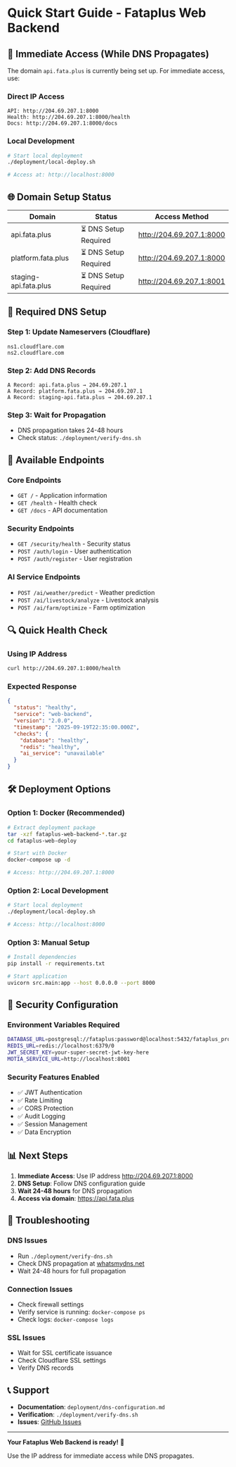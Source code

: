 # Quick Start Guide - Fataplus Web Backend

## 🚀 Immediate Access (While DNS Propagates)

The domain `api.fata.plus` is currently being set up. For immediate access, use:

### Direct IP Access
```
API: http://204.69.207.1:8000
Health: http://204.69.207.1:8000/health
Docs: http://204.69.207.1:8000/docs
```

### Local Development
```bash
# Start local deployment
./deployment/local-deploy.sh

# Access at: http://localhost:8000
```

## 🌐 Domain Setup Status

| Domain | Status | Access Method |
|--------|--------|---------------|
| api.fata.plus | ⏳ DNS Setup Required | http://204.69.207.1:8000 |
| platform.fata.plus | ⏳ DNS Setup Required | http://204.69.207.1:8000 |
| staging-api.fata.plus | ⏳ DNS Setup Required | http://204.69.207.1:8001 |

## 🔧 Required DNS Setup

### Step 1: Update Nameservers (Cloudflare)
```
ns1.cloudflare.com
ns2.cloudflare.com
```

### Step 2: Add DNS Records
```
A Record: api.fata.plus → 204.69.207.1
A Record: platform.fata.plus → 204.69.207.1
A Record: staging-api.fata.plus → 204.69.207.1
```

### Step 3: Wait for Propagation
- DNS propagation takes 24-48 hours
- Check status: `./deployment/verify-dns.sh`

## 📱 Available Endpoints

### Core Endpoints
- `GET /` - Application information
- `GET /health` - Health check
- `GET /docs` - API documentation

### Security Endpoints
- `GET /security/health` - Security status
- `POST /auth/login` - User authentication
- `POST /auth/register` - User registration

### AI Service Endpoints
- `POST /ai/weather/predict` - Weather prediction
- `POST /ai/livestock/analyze` - Livestock analysis
- `POST /ai/farm/optimize` - Farm optimization

## 🔍 Quick Health Check

### Using IP Address
```bash
curl http://204.69.207.1:8000/health
```

### Expected Response
```json
{
  "status": "healthy",
  "service": "web-backend",
  "version": "2.0.0",
  "timestamp": "2025-09-19T22:35:00.000Z",
  "checks": {
    "database": "healthy",
    "redis": "healthy",
    "ai_service": "unavailable"
  }
}
```

## 🛠️ Deployment Options

### Option 1: Docker (Recommended)
```bash
# Extract deployment package
tar -xzf fataplus-web-backend-*.tar.gz
cd fataplus-web-deploy

# Start with Docker
docker-compose up -d

# Access: http://204.69.207.1:8000
```

### Option 2: Local Development
```bash
# Start local deployment
./deployment/local-deploy.sh

# Access: http://localhost:8000
```

### Option 3: Manual Setup
```bash
# Install dependencies
pip install -r requirements.txt

# Start application
uvicorn src.main:app --host 0.0.0.0 --port 8000
```

## 🔐 Security Configuration

### Environment Variables Required
```bash
DATABASE_URL=postgresql://fataplus:password@localhost:5432/fataplus_prod
REDIS_URL=redis://localhost:6379/0
JWT_SECRET_KEY=your-super-secret-jwt-key-here
MOTIA_SERVICE_URL=http://localhost:8001
```

### Security Features Enabled
- ✅ JWT Authentication
- ✅ Rate Limiting
- ✅ CORS Protection
- ✅ Audit Logging
- ✅ Session Management
- ✅ Data Encryption

## 📊 Next Steps

1. **Immediate Access**: Use IP address http://204.69.207.1:8000
2. **DNS Setup**: Follow DNS configuration guide
3. **Wait 24-48 hours** for DNS propagation
4. **Access via domain**: https://api.fata.plus

## 🚨 Troubleshooting

### DNS Issues
- Run `./deployment/verify-dns.sh`
- Check DNS propagation at [whatsmydns.net](https://www.whatsmydns.net/)
- Wait 24-48 hours for full propagation

### Connection Issues
- Check firewall settings
- Verify service is running: `docker-compose ps`
- Check logs: `docker-compose logs`

### SSL Issues
- Wait for SSL certificate issuance
- Check Cloudflare SSL settings
- Verify DNS records

## 📞 Support

- **Documentation**: `deployment/dns-configuration.md`
- **Verification**: `./deployment/verify-dns.sh`
- **Issues**: [GitHub Issues](https://github.com/Fataplus/Fataplus-Agritech-Platform/issues)

---

**Your Fataplus Web Backend is ready!** 🚀

Use the IP address for immediate access while DNS propagates.